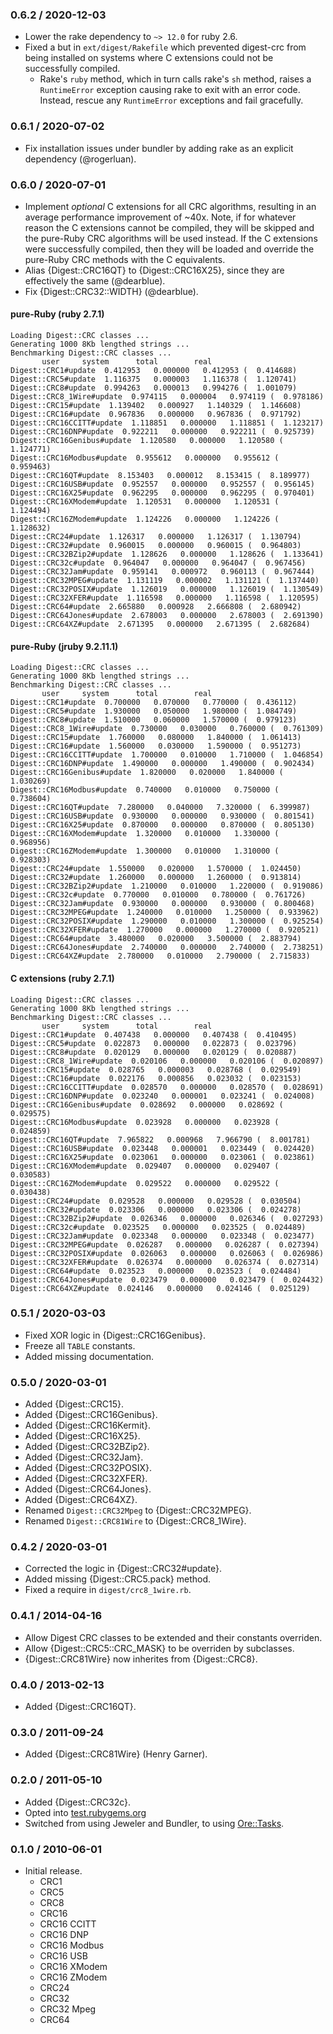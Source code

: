 ### 0.6.2 / 2020-12-03

* Lower the rake dependency to `~> 12.0` for ruby 2.6.
* Fixed a but in `ext/digest/Rakefile` which prevented digest-crc from being
  installed on systems where C extensions could not be successfully compiled.
  * Rake's `ruby` method, which in turn calls rake's `sh` method, raises
    a `RuntimeError` exception causing rake to exit with an error code.
    Instead, rescue any `RuntimeError` exceptions and fail gracefully.

### 0.6.1 / 2020-07-02

* Fix installation issues under bundler by adding rake as an explicit dependency
  (@rogerluan).

### 0.6.0 / 2020-07-01

* Implement _optional_ C extensions for all CRC algorithms, resulting in an
  average performance improvement of ~40x. Note, if for whatever reason the
  C extensions cannot be compiled, they will be skipped and the pure-Ruby
  CRC algorithms will be used instead. If the C extensions were successfully
  compiled, then they will be loaded and override the pure-Ruby CRC methods with
  the C equivalents.
* Alias {Digest::CRC16QT} to {Digest::CRC16X25}, since they are effectively the same (@dearblue).
* Fix {Digest::CRC32::WIDTH} (@dearblue).

#### pure-Ruby (ruby 2.7.1)

    Loading Digest::CRC classes ...
    Generating 1000 8Kb lengthed strings ...
    Benchmarking Digest::CRC classes ...
           user     system      total        real
    Digest::CRC1#update  0.412953   0.000000   0.412953 (  0.414688)
    Digest::CRC5#update  1.116375   0.000003   1.116378 (  1.120741)
    Digest::CRC8#update  0.994263   0.000013   0.994276 (  1.001079)
    Digest::CRC8_1Wire#update  0.974115   0.000004   0.974119 (  0.978186)
    Digest::CRC15#update  1.139402   0.000927   1.140329 (  1.146608)
    Digest::CRC16#update  0.967836   0.000000   0.967836 (  0.971792)
    Digest::CRC16CCITT#update  1.118851   0.000000   1.118851 (  1.123217)
    Digest::CRC16DNP#update  0.922211   0.000000   0.922211 (  0.925739)
    Digest::CRC16Genibus#update  1.120580   0.000000   1.120580 (  1.124771)
    Digest::CRC16Modbus#update  0.955612   0.000000   0.955612 (  0.959463)
    Digest::CRC16QT#update  8.153403   0.000012   8.153415 (  8.189977)
    Digest::CRC16USB#update  0.952557   0.000000   0.952557 (  0.956145)
    Digest::CRC16X25#update  0.962295   0.000000   0.962295 (  0.970401)
    Digest::CRC16XModem#update  1.120531   0.000000   1.120531 (  1.124494)
    Digest::CRC16ZModem#update  1.124226   0.000000   1.124226 (  1.128632)
    Digest::CRC24#update  1.126317   0.000000   1.126317 (  1.130794)
    Digest::CRC32#update  0.960015   0.000000   0.960015 (  0.964803)
    Digest::CRC32BZip2#update  1.128626   0.000000   1.128626 (  1.133641)
    Digest::CRC32c#update  0.964047   0.000000   0.964047 (  0.967456)
    Digest::CRC32Jam#update  0.959141   0.000972   0.960113 (  0.967444)
    Digest::CRC32MPEG#update  1.131119   0.000002   1.131121 (  1.137440)
    Digest::CRC32POSIX#update  1.126019   0.000000   1.126019 (  1.130549)
    Digest::CRC32XFER#update  1.116598   0.000000   1.116598 (  1.120595)
    Digest::CRC64#update  2.665880   0.000928   2.666808 (  2.680942)
    Digest::CRC64Jones#update  2.678003   0.000000   2.678003 (  2.691390)
    Digest::CRC64XZ#update  2.671395   0.000000   2.671395 (  2.682684)

#### pure-Ruby (jruby 9.2.11.1)

    Loading Digest::CRC classes ...
    Generating 1000 8Kb lengthed strings ...
    Benchmarking Digest::CRC classes ...
           user     system      total        real
    Digest::CRC1#update  0.700000   0.070000   0.770000 (  0.436112)
    Digest::CRC5#update  1.930000   0.050000   1.980000 (  1.084749)
    Digest::CRC8#update  1.510000   0.060000   1.570000 (  0.979123)
    Digest::CRC8_1Wire#update  0.730000   0.030000   0.760000 (  0.761309)
    Digest::CRC15#update  1.760000   0.080000   1.840000 (  1.061413)
    Digest::CRC16#update  1.560000   0.030000   1.590000 (  0.951273)
    Digest::CRC16CCITT#update  1.700000   0.010000   1.710000 (  1.046854)
    Digest::CRC16DNP#update  1.490000   0.000000   1.490000 (  0.902434)
    Digest::CRC16Genibus#update  1.820000   0.020000   1.840000 (  1.030269)
    Digest::CRC16Modbus#update  0.740000   0.010000   0.750000 (  0.738604)
    Digest::CRC16QT#update  7.280000   0.040000   7.320000 (  6.399987)
    Digest::CRC16USB#update  0.930000   0.000000   0.930000 (  0.801541)
    Digest::CRC16X25#update  0.870000   0.000000   0.870000 (  0.805130)
    Digest::CRC16XModem#update  1.320000   0.010000   1.330000 (  0.968956)
    Digest::CRC16ZModem#update  1.300000   0.010000   1.310000 (  0.928303)
    Digest::CRC24#update  1.550000   0.020000   1.570000 (  1.024450)
    Digest::CRC32#update  1.260000   0.000000   1.260000 (  0.913814)
    Digest::CRC32BZip2#update  1.210000   0.010000   1.220000 (  0.919086)
    Digest::CRC32c#update  0.770000   0.010000   0.780000 (  0.761726)
    Digest::CRC32Jam#update  0.930000   0.000000   0.930000 (  0.800468)
    Digest::CRC32MPEG#update  1.240000   0.010000   1.250000 (  0.933962)
    Digest::CRC32POSIX#update  1.290000   0.010000   1.300000 (  0.925254)
    Digest::CRC32XFER#update  1.270000   0.000000   1.270000 (  0.920521)
    Digest::CRC64#update  3.480000   0.020000   3.500000 (  2.883794)
    Digest::CRC64Jones#update  2.740000   0.000000   2.740000 (  2.738251)
    Digest::CRC64XZ#update  2.780000   0.010000   2.790000 (  2.715833)


#### C extensions (ruby 2.7.1)

    Loading Digest::CRC classes ...
    Generating 1000 8Kb lengthed strings ...
    Benchmarking Digest::CRC classes ...
           user     system      total        real
    Digest::CRC1#update  0.407438   0.000000   0.407438 (  0.410495)
    Digest::CRC5#update  0.022873   0.000000   0.022873 (  0.023796)
    Digest::CRC8#update  0.020129   0.000000   0.020129 (  0.020887)
    Digest::CRC8_1Wire#update  0.020106   0.000000   0.020106 (  0.020897)
    Digest::CRC15#update  0.028765   0.000003   0.028768 (  0.029549)
    Digest::CRC16#update  0.022176   0.000856   0.023032 (  0.023153)
    Digest::CRC16CCITT#update  0.028570   0.000000   0.028570 (  0.028691)
    Digest::CRC16DNP#update  0.023240   0.000001   0.023241 (  0.024008)
    Digest::CRC16Genibus#update  0.028692   0.000000   0.028692 (  0.029575)
    Digest::CRC16Modbus#update  0.023928   0.000000   0.023928 (  0.024859)
    Digest::CRC16QT#update  7.965822   0.000968   7.966790 (  8.001781)
    Digest::CRC16USB#update  0.023448   0.000001   0.023449 (  0.024420)
    Digest::CRC16X25#update  0.023061   0.000000   0.023061 (  0.023861)
    Digest::CRC16XModem#update  0.029407   0.000000   0.029407 (  0.030583)
    Digest::CRC16ZModem#update  0.029522   0.000000   0.029522 (  0.030438)
    Digest::CRC24#update  0.029528   0.000000   0.029528 (  0.030504)
    Digest::CRC32#update  0.023306   0.000000   0.023306 (  0.024278)
    Digest::CRC32BZip2#update  0.026346   0.000000   0.026346 (  0.027293)
    Digest::CRC32c#update  0.023525   0.000000   0.023525 (  0.024489)
    Digest::CRC32Jam#update  0.023348   0.000000   0.023348 (  0.023477)
    Digest::CRC32MPEG#update  0.026287   0.000000   0.026287 (  0.027394)
    Digest::CRC32POSIX#update  0.026063   0.000000   0.026063 (  0.026986)
    Digest::CRC32XFER#update  0.026374   0.000000   0.026374 (  0.027314)
    Digest::CRC64#update  0.023523   0.000000   0.023523 (  0.024484)
    Digest::CRC64Jones#update  0.023479   0.000000   0.023479 (  0.024432)
    Digest::CRC64XZ#update  0.024146   0.000000   0.024146 (  0.025129)

### 0.5.1 / 2020-03-03

* Fixed XOR logic in {Digest::CRC16Genibus}.
* Freeze all `TABLE` constants.
* Added missing documentation.

### 0.5.0 / 2020-03-01

* Added {Digest::CRC15}.
* Added {Digest::CRC16Genibus}.
* Added {Digest::CRC16Kermit}.
* Added {Digest::CRC16X25}.
* Added {Digest::CRC32BZip2}.
* Added {Digest::CRC32Jam}.
* Added {Digest::CRC32POSIX}.
* Added {Digest::CRC32XFER}.
* Added {Digest::CRC64Jones}.
* Added {Digest::CRC64XZ}.
* Renamed `Digest::CRC32Mpeg` to {Digest::CRC32MPEG}.
* Renamed `Digest::CRC81Wire` to {Digest::CRC8_1Wire}.

### 0.4.2 / 2020-03-01

* Corrected the logic in {Digest::CRC32#update}.
* Added missing {Digest::CRC5.pack} method.
* Fixed a require in `digest/crc8_1wire.rb`.

### 0.4.1 / 2014-04-16

* Allow Digest CRC classes to be extended and their constants overriden.
* Allow {Digest::CRC5::CRC_MASK} to be overriden by subclasses.
* {Digest::CRC81Wire} now inherites from {Digest::CRC8}.

### 0.4.0 / 2013-02-13

* Added {Digest::CRC16QT}.

### 0.3.0 / 2011-09-24

* Added {Digest::CRC81Wire} (Henry Garner).

### 0.2.0 / 2011-05-10

* Added {Digest::CRC32c}.
* Opted into [test.rubygems.org](http://test.rubygems.org/)
* Switched from using Jeweler and Bundler, to using
  [Ore::Tasks](http://github.com/ruby-ore/ore-tasks).

### 0.1.0 / 2010-06-01

* Initial release.
  * CRC1
  * CRC5
  * CRC8
  * CRC16
  * CRC16 CCITT
  * CRC16 DNP
  * CRC16 Modbus
  * CRC16 USB
  * CRC16 XModem
  * CRC16 ZModem
  * CRC24
  * CRC32
  * CRC32 Mpeg
  * CRC64
